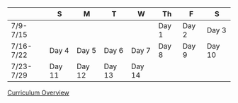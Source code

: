 |          | S  | M  | T  | W  | Th | F  | S  |
|----------|----|----|----|----|----|----|----|
|7/9-7/15  |    |    |    |    | Day 1 | Day 2 | Day 3 |
|7/16-7/22 | Day 4 | Day 5 | Day 6 | Day 7 | Day 8 | Day 9 | Day 10 |
|7/23-7/29 | Day 11   | Day 12 | Day 13 | Day 14 |  |  |  |

[Curriculum Overview](https://docs.google.com/presentation/d/1E2hq97nSFSaDG1SsOIY46O3nBSzaPpFMgRny_pWwCO8/edit?usp=sharing)